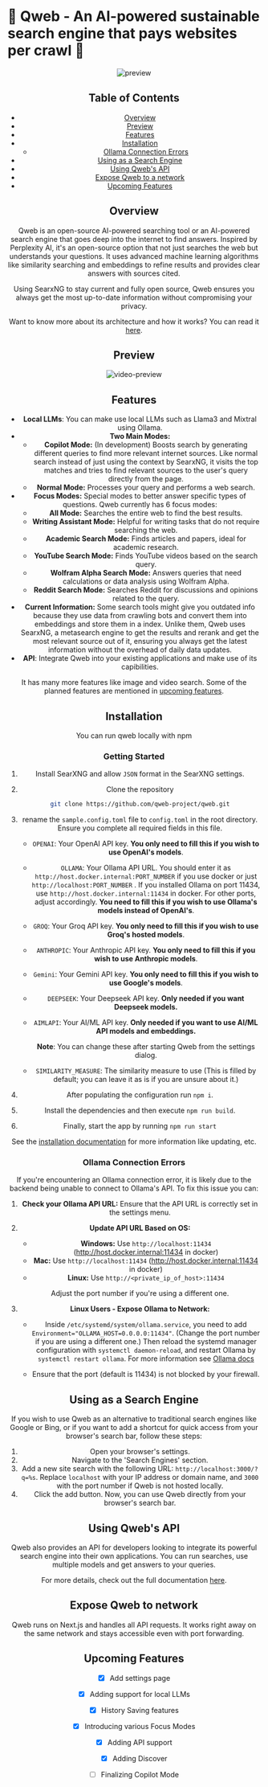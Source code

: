 # 🚀 Qweb - An AI-powered sustainable search engine that pays websites per crawl 🔎

<div align="center" markdown="1">


![preview](.assets/qweb-screenshot.png?)

## Table of Contents <!-- omit in toc -->

- [Overview](#overview)
- [Preview](#preview)
- [Features](#features)
- [Installation](#installation)
  - [Ollama Connection Errors](#ollama-connection-errors)
- [Using as a Search Engine](#using-as-a-search-engine)
- [Using Qweb's API](#using-Qwebs-api)
- [Expose Qweb to a network](#expose-Qweb-to-network)
- [Upcoming Features](#upcoming-features)

## Overview

Qweb is an open-source AI-powered searching tool or an AI-powered search engine that goes deep into the internet to find answers. Inspired by Perplexity AI, it's an open-source option that not just searches the web but understands your questions. It uses advanced machine learning algorithms like similarity searching and embeddings to refine results and provides clear answers with sources cited.

Using SearxNG to stay current and fully open source, Qweb ensures you always get the most up-to-date information without compromising your privacy.

Want to know more about its architecture and how it works? You can read it [here](https://github.com/qweb-project/qweb/tree/master/docs/architecture/README.md).

## Preview

![video-preview](.assets/Qweb-preview.gif)

## Features

- **Local LLMs**: You can make use local LLMs such as Llama3 and Mixtral using Ollama.
- **Two Main Modes:**
  - **Copilot Mode:** (In development) Boosts search by generating different queries to find more relevant internet sources. Like normal search instead of just using the context by SearxNG, it visits the top matches and tries to find relevant sources to the user's query directly from the page.
  - **Normal Mode:** Processes your query and performs a web search.
- **Focus Modes:** Special modes to better answer specific types of questions. Qweb currently has 6 focus modes:
  - **All Mode:** Searches the entire web to find the best results.
  - **Writing Assistant Mode:** Helpful for writing tasks that do not require searching the web.
  - **Academic Search Mode:** Finds articles and papers, ideal for academic research.
  - **YouTube Search Mode:** Finds YouTube videos based on the search query.
  - **Wolfram Alpha Search Mode:** Answers queries that need calculations or data analysis using Wolfram Alpha.
  - **Reddit Search Mode:** Searches Reddit for discussions and opinions related to the query.
- **Current Information:** Some search tools might give you outdated info because they use data from crawling bots and convert them into embeddings and store them in a index. Unlike them, Qweb uses SearxNG, a metasearch engine to get the results and rerank and get the most relevant source out of it, ensuring you always get the latest information without the overhead of daily data updates.
- **API**: Integrate Qweb into your existing applications and make use of its capibilities.

It has many more features like image and video search. Some of the planned features are mentioned in [upcoming features](#upcoming-features).

## Installation

You can run qweb locally with npm

### Getting Started 

1. Install SearXNG and allow `JSON` format in the SearXNG settings.
2. Clone the repository 
   ```bash
   git clone https://github.com/qweb-project/qweb.git
   ```
3. rename the `sample.config.toml` file to `config.toml` in the root directory. Ensure you complete all required fields in this file.

   - `OPENAI`: Your OpenAI API key. **You only need to fill this if you wish to use OpenAI's models**.
   - `OLLAMA`: Your Ollama API URL. You should enter it as `http://host.docker.internal:PORT_NUMBER` if you use docker or just `http://localhost:PORT_NUMBER` . If you installed Ollama on port 11434, use `http://host.docker.internal:11434` in docker. For other ports, adjust accordingly. **You need to fill this if you wish to use Ollama's models instead of OpenAI's**.
   - `GROQ`: Your Groq API key. **You only need to fill this if you wish to use Groq's hosted models**.
   - `ANTHROPIC`: Your Anthropic API key. **You only need to fill this if you wish to use Anthropic models**.
   - `Gemini`: Your Gemini API key. **You only need to fill this if you wish to use Google's models**.
   - `DEEPSEEK`: Your Deepseek API key. **Only needed if you want Deepseek models.**
   - `AIMLAPI`: Your AI/ML API key. **Only needed if you want to use AI/ML API models and embeddings.**

     **Note**: You can change these after starting Qweb from the settings dialog.

   - `SIMILARITY_MEASURE`: The similarity measure to use (This is filled by default; you can leave it as is if you are unsure about it.)

3. After populating the configuration run `npm i`.
4. Install the dependencies and then execute `npm run build`.
5. Finally, start the app by running `npm run start`

See the [installation documentation](https://github.com/qweb-project/qweb/tree/master/docs/installation) for more information like updating, etc.

### Ollama Connection Errors

If you're encountering an Ollama connection error, it is likely due to the backend being unable to connect to Ollama's API. To fix this issue you can:

1. **Check your Ollama API URL:** Ensure that the API URL is correctly set in the settings menu.
2. **Update API URL Based on OS:**

   - **Windows:** Use `http://localhost:11434` (http://host.docker.internal:11434 in docker)
   - **Mac:** Use `http://localhost:11434` (http://host.docker.internal:11434 in docker)
   - **Linux:** Use `http://<private_ip_of_host>:11434`

   Adjust the port number if you're using a different one.

3. **Linux Users - Expose Ollama to Network:**

   - Inside `/etc/systemd/system/ollama.service`, you need to add `Environment="OLLAMA_HOST=0.0.0.0:11434"`. (Change the port number if you are using a different one.) Then reload the systemd manager configuration with `systemctl daemon-reload`, and restart Ollama by `systemctl restart ollama`. For more information see [Ollama docs](https://github.com/ollama/ollama/blob/main/docs/faq.md#setting-environment-variables-on-linux)

   - Ensure that the port (default is 11434) is not blocked by your firewall.

## Using as a Search Engine

If you wish to use Qweb as an alternative to traditional search engines like Google or Bing, or if you want to add a shortcut for quick access from your browser's search bar, follow these steps:

1. Open your browser's settings.
2. Navigate to the 'Search Engines' section.
3. Add a new site search with the following URL: `http://localhost:3000/?q=%s`. Replace `localhost` with your IP address or domain name, and `3000` with the port number if Qweb is not hosted locally.
4. Click the add button. Now, you can use Qweb directly from your browser's search bar.

## Using Qweb's API

Qweb also provides an API for developers looking to integrate its powerful search engine into their own applications. You can run searches, use multiple models and get answers to your queries.

For more details, check out the full documentation [here](https://github.com/qweb-project/qweb/tree/master/docs/API/SEARCH.md).

## Expose Qweb to network

Qweb runs on Next.js and handles all API requests. It works right away on the same network and stays accessible even with port forwarding.

## Upcoming Features

- [x] Add settings page
- [x] Adding support for local LLMs
- [x] History Saving features
- [x] Introducing various Focus Modes
- [x] Adding API support
- [x] Adding Discover
- [ ] Finalizing Copilot Mode

